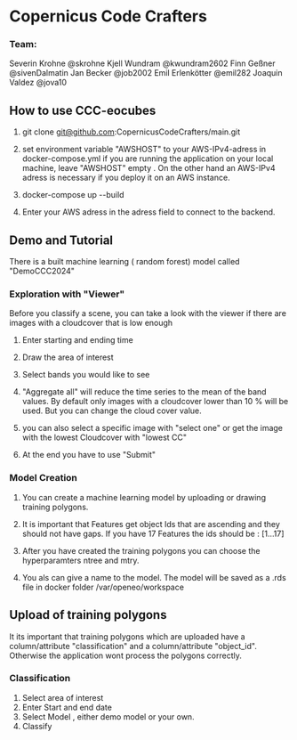 
# Copernicus Code Crafters

### Team:
Severin Krohne      @skrohne
Kjell Wundram       @kwundram2602
Finn Geßner         @sivenDalmatin
Jan Becker          @job2002
Emil Erlenkötter    @emil282
Joaquin Valdez      @jova10


## How to use CCC-eocubes

1. git clone git@github.com:CopernicusCodeCrafters/main.git
2. set environment variable "AWSHOST" to your AWS-IPv4-adress in docker-compose.yml
    if you are running the application on your local machine, leave "AWSHOST" empty .
    On the other hand an AWS-IPv4 adress is necessary if you deploy it on an AWS instance.
3. docker-compose up --build

4. Enter your AWS adress in the adress field to connect to the backend.


## Demo and Tutorial
There is a built machine learning ( random forest) model called "DemoCCC2024"



### Exploration with "Viewer"

 Before you classify a scene, you can take a look with the viewer if there are images with a cloudcover that is low enough
1. Enter starting and ending time
2. Draw the area of interest
3. Select bands you would like to see
4. "Aggregate all" will reduce the time series to the mean of the band values. By default only images with a cloudcover lower than 10 % will be used. But you can change the cloud cover value.
5. you can also select a specific image with "select one" or get the image with the lowest Cloudcover with "lowest CC"

6. At the end you have to use "Submit"


### Model Creation

1. You can create a machine learning model by uploading or drawing training polygons.

2. It is important that Features get object Ids that are ascending and they should not have gaps. If you have 17 Features the ids should be : [1...17]

3. After you have created the training polygons you can choose the hyperparamters ntree and mtry.

4. You als can give a name to the model. The model will be saved as a .rds file in  docker folder /var/openeo/workspace

## Upload of training polygons

It its important that training polygons which are uploaded have a column/attribute "classification" and a column/attribute "object_id".
Otherwise the application wont process the polygons correctly.

### Classification

1. Select area of interest 
2. Enter Start and end date
3. Select Model , either demo model or your own.
4. Classify




